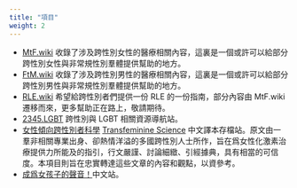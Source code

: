 ```yaml
---
title: "項目"
weight: 2
---
```


- [MtF.wiki](https://MtF.wiki) 收錄了涉及跨性別女性的醫療相關內容，這裏是一個或許可以給部分跨性別女性與非常規性別羣體提供幫助的地方。
- [FtM.wiki](https://FtM.wiki) 收錄了涉及跨性別男性的醫療相關內容，這裏是一個或許可以給部分跨性別男性與非常規性別羣體提供幫助的地方。
- [RLE.wiki](https://RLE.wiki) 希望給跨性別者們提供一份 RLE 的一份指南，部分內容由 MtF.wiki 遷移而來，更多幫助正在路上，敬請期待。
- [2345.LGBT](https://2345.LGBT) 跨性別與 LGBT 相關資源導航站。
- [女性傾向跨性別者科學](https://tfsci.mtf.wiki) [Transfeminine Science](https://transfemscience.org/) 中文譯本存檔站。原文由一羣非相關專業出身、卻熱情洋溢的多國跨性別人士所作，旨在爲女性化激素治療提供力所能及的指引，行文嚴謹、討論細緻、引經據典，具有相當的可信度。本項目則旨在忠實轉達這些文章的內容和觀點，以資參考。
- [成爲女孩子的聲音！](https://project-trans.github.io/jyosei-guide/)中文站。
